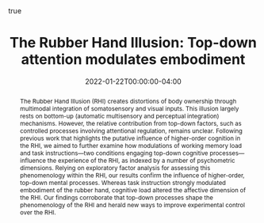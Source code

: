 ---
title: "The Rubber Hand Illusion: Top-down attention modulates embodiment"

# Publication name and optional abbreviated publication name.
publication: "*Quarterly Journal of Experimental Psychology*. In Press. https://doi.org/10.1177/17470218221078858"

#publication_short: 

authors:
- Rémi Thériault
- Mathieu Landry
- Amir Raz

publication_types:
- "2"

# Show publication and sharing statistics? (requires valid doi)
add_badge: true

featured: true

date: "2022-01-22T00:00:00-04:00"

doi: "10.1177/17470218221078858"

external_link: 

links: 
# - name: Full Article
#   url: "https://journals.sagepub.com/doi/abs/10.1177/17470218211024826"
# - name: Preregistration
#   url: "https://osf.io/cws8g"
#  - name: Altmetric stats
#    url: "https://www.altmetric.com/details/108596790"

abstract: "The Rubber Hand Illusion (RHI) creates distortions of body ownership through multimodal integration of somatosensory and visual inputs. This illusion largely rests on bottom-up (automatic multisensory and perceptual integration) mechanisms. However, the relative contribution from top-down factors, such as controlled processes involving attentional regulation, remains unclear. Following previous work that highlights the putative influence of higher-order cognition in the RHI, we aimed to further examine how modulations of working memory load and task instructions—two conditions engaging top-down cognitive processes—influence the experience of the RHI, as indexed by a number of psychometric dimensions. Relying on exploratory factor analysis for assessing this phenomenology within the RHI, our results confirm the influence of higher-order, top-down mental processes. Whereas task instruction strongly modulated embodiment of the rubber hand, cognitive load altered the affective dimension of the RHI. Our findings corroborate that top-down processes shape the phenomenology of the RHI and herald new ways to improve experimental control over the RHI."


# ####################################################################


# Featured image
# To use, add an image named `featured.jpg/png` to your page's folder. 
# image:
#  caption: 'Image credit: [**Unsplash**](https://unsplash.com/photos/s9CC2SKySJM)'
#  focal_point: ""
#  preview_only: false

# Associated Projects (optional).
#   Associate this publication with one or more of your projects.
#   Simply enter your project's folder or file name without extension.
#   E.g. `internal-project` references `content/project/internal-project/index.md`.
#   Otherwise, set `projects: []`.
# projects:
# - internal-project

# Slides (optional).
#   Associate this publication with Markdown slides.
#   Simply enter your slide deck's filename without extension.
#   E.g. `slides: "example"` references `content/slides/example/index.md`.
#   Otherwise, set `slides: ""`.
slides: example

math: true

# Summary. An optional shortened abstract.
# summary: Lorem ipsum dolor sit amet, consectetur adipiscing elit. Duis posuere tellus ac convallis placerat. Proin tincidunt magna sed ex sollicitudin condimentum.

tags: []

url_code: 'https://osf.io/t4frx/'
url_dataset: 'https://osf.io/t4frx/'
#url_pdf: '#'
#url_poster: '#'
#url_preprint: '#'
#url_project: '#'
#url_slides: '#'
#url_source: '#'
url_video: 'https://vimeo.com/209325612'
---